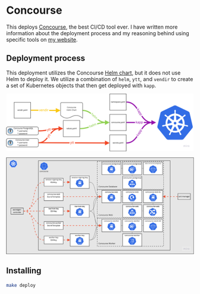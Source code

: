 # Concourse

This deploys [Concourse](https://concourse-ci.org/), the best CI/CD tool ever. I have written more information about the deployment process and my reasoning behind using specific tools on [my website](https://petewall.net/continuous-thing-doer/).

## Deployment process

This deployment utilizes the Concourse [Helm chart](https://github.com/concourse/concourse-chart), but it does not use Helm to deploy it. We utilize a combination of `helm`, `ytt`, and `vendir` to create a set of Kubernetes objects that then get deployed with `kapp`.

![Deployment process](./images/deployment.png)

![Architecture](./images/architecture.png)

## Installing

```bash
make deploy
```
